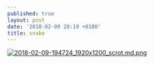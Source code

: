 ```yaml
---
published: true
layout: post
date: '2018-02-09 20:19 +0100'
title: snake
---
```

[![2018-02-09-194724_1920x1200_scrot.md.png](https://cdn.scrot.moe/images/2018/02/09/2018-02-09-194724_1920x1200_scrot.md.png)](https://cdn.scrot.moe/images/2018/02/09/2018-02-09-194724_1920x1200_scrot.png)